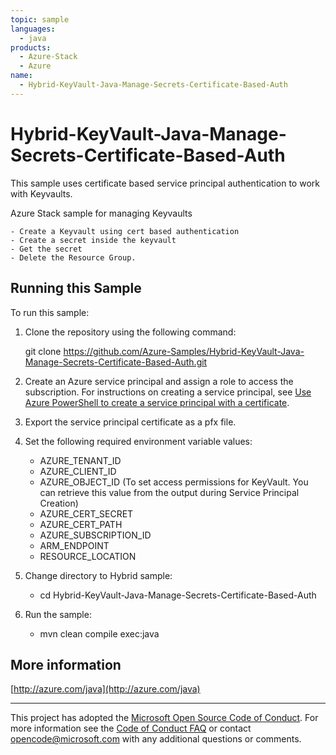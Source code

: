 ```yaml
---
topic: sample
languages:
  - java
products:
  - Azure-Stack
  - Azure
name:
  - Hybrid-KeyVault-Java-Manage-Secrets-Certificate-Based-Auth
---
```



# Hybrid-KeyVault-Java-Manage-Secrets-Certificate-Based-Auth

This sample uses certificate based service principal authentication to work with Keyvaults.

  Azure Stack sample for managing Keyvaults

    - Create a Keyvault using cert based authentication
    - Create a secret inside the keyvault
    - Get the secret
    - Delete the Resource Group.

## Running this Sample

To run this sample:

1. Clone the repository using the following command:

    git clone https://github.com/Azure-Samples/Hybrid-KeyVault-Java-Manage-Secrets-Certificate-Based-Auth.git

2. Create an Azure service principal and assign a role to access the subscription. For instructions on creating a service principal, see [Use Azure PowerShell to create a service principal with a certificate](https://docs.microsoft.com/en-us/azure/azure-stack/azure-stack-create-service-principals).

3. Export the service principal certificate as a pfx file.

4. Set the following required environment variable values:

    - AZURE_TENANT_ID
    - AZURE_CLIENT_ID
    - AZURE_OBJECT_ID (To set access permissions for KeyVault. You can retrieve this value from the output during Service Principal Creation)
    - AZURE_CERT_SECRET
    - AZURE_CERT_PATH
    - AZURE_SUBSCRIPTION_ID
    - ARM_ENDPOINT
    - RESOURCE_LOCATION

5. Change directory to Hybrid sample:
    - cd Hybrid-KeyVault-Java-Manage-Secrets-Certificate-Based-Auth

6. Run the sample:
    - mvn clean compile exec:java

## More information

[http://azure.com/java](http://azure.com/java)

---

This project has adopted the [Microsoft Open Source Code of Conduct](https://opensource.microsoft.com/codeofconduct/). For more information see the [Code of Conduct FAQ](https://opensource.microsoft.com/codeofconduct/faq/) or contact [opencode@microsoft.com](mailto:opencode@microsoft.com) with any additional questions or comments.

